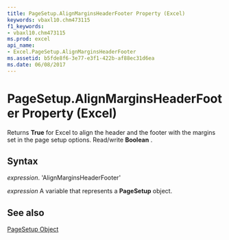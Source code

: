 ```yaml
---
title: PageSetup.AlignMarginsHeaderFooter Property (Excel)
keywords: vbaxl10.chm473115
f1_keywords:
- vbaxl10.chm473115
ms.prod: excel
api_name:
- Excel.PageSetup.AlignMarginsHeaderFooter
ms.assetid: b5fde8f6-3e77-e3f1-422b-af88ec31d6ea
ms.date: 06/08/2017
---
```



# PageSetup.AlignMarginsHeaderFooter Property (Excel)

Returns  **True** for Excel to align the header and the footer with the margins set in the page setup options. Read/write **Boolean** .


## Syntax

 _expression_. 'AlignMarginsHeaderFooter'

 _expression_ A variable that represents a **PageSetup** object.


## See also


[PageSetup Object](Excel.PageSetup.md)

